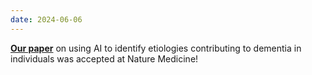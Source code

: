 ```yaml
---
date: 2024-06-06
---
```

[**Our paper**](https://www.medrxiv.org/content/early/2024/03/26/2024.02.08.24302531) on using AI to identify etiologies contributing to dementia in individuals was accepted at Nature Medicine!